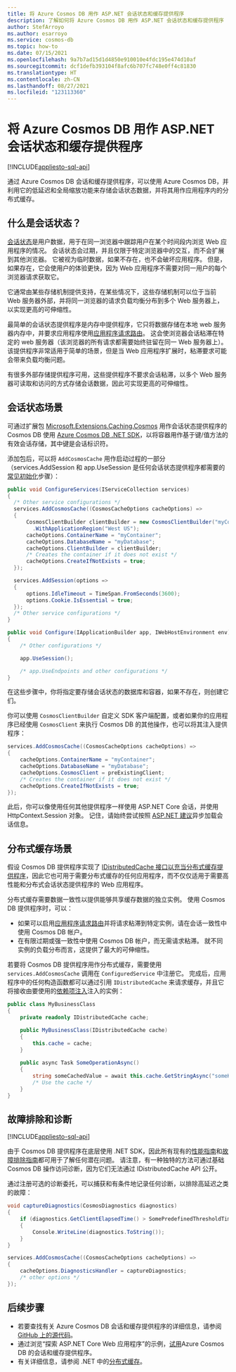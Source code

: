 ```yaml
---
title: 将 Azure Cosmos DB 用作 ASP.NET 会话状态和缓存提供程序
description: 了解如何将 Azure Cosmos DB 用作 ASP.NET 会话状态和缓存提供程序
author: StefArroyo
ms.author: esarroyo
ms.service: cosmos-db
ms.topic: how-to
ms.date: 07/15/2021
ms.openlocfilehash: 9a7b7ad15d1d4850e910010e4fdc195e474d10af
ms.sourcegitcommit: dcf1defb393104f8afc6b707fc748e0ff4c81830
ms.translationtype: HT
ms.contentlocale: zh-CN
ms.lasthandoff: 08/27/2021
ms.locfileid: "123113360"
---
```

# <a name="use-azure-cosmos-db-as-an-aspnet-session-state-and-caching-provider"></a>将 Azure Cosmos DB 用作 ASP.NET 会话状态和缓存提供程序
[!INCLUDE[appliesto-sql-api](../includes/appliesto-sql-api.md)]

通过 Azure Cosmos DB 会话和缓存提供程序，可以使用 Azure Cosmos DB，并利用它的低延迟和全局缩放功能来存储会话状态数据，并将其用作应用程序内的分布式缓存。

## <a name="what-is-session-state"></a>什么是会话状态？

[会话状态](/aspnet/core/fundamentals/app-state?view=aspnetcore-5.0#configure-session-state&preserve-view=true)是用户数据，用于在同一浏览器中跟踪用户在某个时间段内浏览 Web 应用程序的情况。 会话状态会过期，并且仅限于特定浏览器中的交互，而不会扩展到其他浏览器。 它被视为临时数据，如果不存在，也不会破坏应用程序。 但是，如果存在，它会使用户的体验更快，因为 Web 应用程序不需要对同一用户的每个浏览器请求获取它。

它通常由某些存储机制提供支持，在某些情况下，这些存储机制可以位于当前 Web 服务器外部，并将同一浏览器的请求负载均衡分布到多个 Web 服务器上，以实现更高的可伸缩性。

最简单的会话状态提供程序是内存中提供程序，它只将数据存储在本地 web 服务器内存中，并要求应用程序使用[应用程序请求路由](/iis/extensions/planning-for-arr/using-the-application-request-routing-module)。 这会使浏览器会话粘滞在特定的 web 服务器（该浏览器的所有请求都需要始终驻留在同一 Web 服务器上）。 该提供程序非常适用于简单的场景，但是当 Web 应用程序扩展时，粘滞要求可能会带来负载均衡问题。

有很多外部存储提供程序可用，这些提供程序不要求会话粘滞，以多个 Web 服务器可读取和访问的方式存储会话数据，因此可实现更高的可伸缩性。

## <a name="session-state-scenarios"></a>会话状态场景

可通过扩展包 [Microsoft.Extensions.Caching.Cosmos](https://www.nuget.org/packages/Microsoft.Extensions.Caching.Cosmos) 用作会话状态提供程序的 Cosmos DB 使用 [Azure Cosmos DB .NET SDK](sql-api-sdk-dotnet-standard.md)，以将容器用作基于键/值方法的有效会话存储，其中键是会话标识符。

添加包后，可以将 `AddCosmosCache` 用作启动过程的一部分（services.AddSession 和 app.UseSession 是任何会话状态提供程序都需要的[常见初始化](/aspnet/core/fundamentals/app-state?view=aspnetcore-5.0#configure-session-stat&preserve-view=true)步骤）：

```csharp
public void ConfigureServices(IServiceCollection services)
{
  /* Other service configurations */
  services.AddCosmosCache((CosmosCacheOptions cacheOptions) =>
  {
      CosmosClientBuilder clientBuilder = new CosmosClientBuilder("myConnectionString")
        .WithApplicationRegion("West US");
      cacheOptions.ContainerName = "myContainer";
      cacheOptions.DatabaseName = "myDatabase";
      cacheOptions.ClientBuilder = clientBuilder;
      /* Creates the container if it does not exist */
      cacheOptions.CreateIfNotExists = true; 
  });

  services.AddSession(options =>
  {
      options.IdleTimeout = TimeSpan.FromSeconds(3600);
      options.Cookie.IsEssential = true;
  });
  /* Other service configurations */
}

public void Configure(IApplicationBuilder app, IWebHostEnvironment env)
{
    /* Other configurations */

    app.UseSession();

    /* app.UseEndpoints and other configurations */
}
```

在这些步骤中，你将指定要存储会话状态的数据库和容器，如果不存在，则创建它们。

你可以使用 `CosmosClientBuilder` 自定义 SDK 客户端配置，或者如果你的应用程序已经使用 `CosmosClient` 来执行 Cosmos DB 的其他操作，也可以将其注入提供程序：

```csharp
services.AddCosmosCache((CosmosCacheOptions cacheOptions) =>
{
    cacheOptions.ContainerName = "myContainer";
    cacheOptions.DatabaseName = "myDatabase";
    cacheOptions.CosmosClient = preExistingClient;
    /* Creates the container if it does not exist */
    cacheOptions.CreateIfNotExists = true; 
});
```

此后，你可以像使用任何其他提供程序一样使用 ASP.NET Core 会话，并使用 HttpContext.Session 对象。 记住，请始终尝试按照 [ASP.NET 建议](/aspnet/core/fundamentals/app-state?view=aspnetcore-5.0#load-session-state-asynchronously&preserve-view=true)异步加载会话信息。

##  <a name="distributed-cache-scenarios"></a>分布式缓存场景

假设 Cosmos DB 提供程序实现了 [IDistributedCache 接口以充当分布式缓存提供程序](/aspnet/core/performance/caching/distributed?view=aspnetcore-5.0&preserve-view=true)，因此它也可用于需要分布式缓存的任何应用程序，而不仅仅适用于需要高性能和分布式会话状态提供程序的 Web 应用程序。

分布式缓存需要数据一致性以提供能够共享缓存数据的独立实例。 使用 Cosmos DB 提供程序时，可以：

- 如果可以启用[应用程序请求路由](/iis/extensions/planning-for-arr/using-the-application-request-routing-module)并将请求粘滞到特定实例，请在会话一致性中使用 Cosmos DB 帐户。
- 在有限过期或强一致性中使用 Cosmos DB 帐户，而无需请求粘滞。 就不同实例的负载分布而言，这提供了最大的可伸缩性。

若要将 Cosmos DB 提供程序用作分布式缓存，需要使用 `services.AddCosmosCache` 调用在 `ConfiguredService` 中注册它。 完成后，应用程序中的任何构造函数都可以通过引用 `IDistributedCache` 来请求缓存，并且它将接收由要使用的[依赖项注入](/dotnet/core/extensions/dependency-injection)注入的实例：

```csharp
public class MyBusinessClass
{
    private readonly IDistributedCache cache;

    public MyBusinessClass(IDistributedCache cache)
    {
        this.cache = cache;
    }
    
    public async Task SomeOperationAsync()
    {
        string someCachedValue = await this.cache.GetStringAsync("someKey");
        /* Use the cache */
    }
}
```

## <a name="troubleshooting-and-diagnosing"></a>故障排除和诊断
[!INCLUDE[appliesto-sql-api](../includes/appliesto-sql-api.md)]

由于 Cosmos DB 提供程序在底层使用 .NET SDK，因此所有现有的[性能指南](performance-tips-dotnet-sdk-v3-sql.md)和[故障排除指南](troubleshoot-dot-net-sdk.md)都可用于了解任何潜在问题。 请注意，有一种独特的方法可通过基础 Cosmos DB 操作访问诊断，因为它们无法通过 IDistributedCache API 公开。

通过注册可选的诊断委托，可以捕获和有条件地记录任何诊断，以排除高延迟之类的故障：

```csharp
void captureDiagnostics(CosmosDiagnostics diagnostics)
{
    if (diagnostics.GetClientElapsedTime() > SomePredefinedThresholdTime)
    {
        Console.WriteLine(diagnostics.ToString());
    }
}

services.AddCosmosCache((CosmosCacheOptions cacheOptions) =>
{
    cacheOptions.DiagnosticsHandler = captureDiagnostics;
    /* other options */
});
```

## <a name="next-steps"></a>后续步骤
- 若要查找有关 Azure Cosmos DB 会话和缓存提供程序的详细信息，请参阅[GitHub 上的源代码](https://github.com/Azure/Microsoft.Extensions.Caching.Cosmos/)。
- 通过浏览“探索 ASP.NET Core Web 应用程序”的示例，[试用](https://github.com/Azure/Microsoft.Extensions.Caching.Cosmos/tree/master/sample)Azure Cosmos DB 的会话和缓存提供程序。
- 有关详细信息，请参阅 .NET 中的[分布式缓存](/aspnet/core/performance/caching/distributed?view=aspnetcore-5.0&preserve-view=true)。
